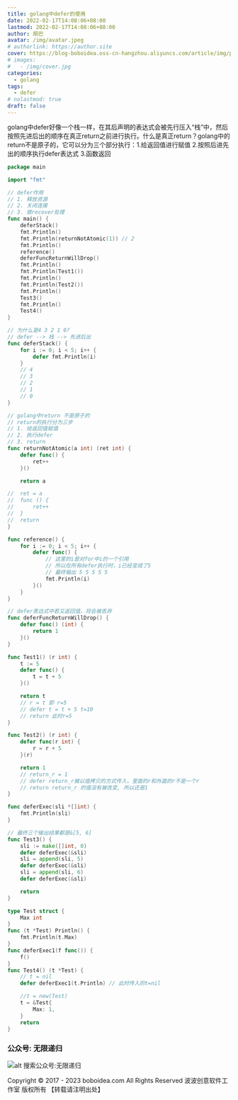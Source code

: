 ```yaml
---
title: golang中defer的使用
date: 2022-02-17T14:08:06+08:00
lastmod: 2022-02-17T14:08:06+08:00
author: 胡巴
avatar: /img/avatar.jpeg
# authorlink: https://author.site
cover: https://blog-boboidea.oss-cn-hangzhou.aliyuncs.com/article/img/posts/hzw85.jpeg
# images:
#   - /img/cover.jpg
categories:
  - golang
tags:
  - defer
# nolastmod: true
draft: false
---
```


golang中defer好像一个栈一样，在其后声明的表达式会被先行压入“栈”中，然后按照先进后出的顺序在真正return之前进行执行。什么是真正return？golang中的return不是原子的，它可以分为三个部分执行：1.给返回值进行赋值 2.按照后进先出的顺序执行defer表达式 3.函数返回

<!--more-->

```go
package main

import "fmt"

// defer作用
// 1. 释放资源
// 2. 关闭连接
// 3. 做recover处理
func main() {
	deferStack()
	fmt.Println()
	fmt.Println(returnNotAtomic(1)) // 2
	fmt.Println()
	reference()
	deferFuncReturnWillDrop()
	fmt.Println()
	fmt.Println(Test1())
	fmt.Println()
	fmt.Println(Test2())
	fmt.Println()
	Test3()
	fmt.Println()
	Test4()
}

// 为什么是4 3 2 1 0?
// defer --> 栈 --> 先进后出
func deferStack() {
	for i := 0; i < 5; i++ {
		defer fmt.Println(i)
	}
	// 4
	// 3
	// 2
	// 1
	// 0
}

// golang中return 不是原子的
// return的执行分为三步
// 1. 给返回值赋值
// 2. 执行defer
// 3. return
func returnNotAtomic(a int) (ret int) {
	defer func() {
		ret++
	}()

	return a

//	ret = a
//	func () {
//		ret++
//	}
//	return
}

func reference() {
	for i := 0; i < 5; i++ {
		defer func() {
			// 这里的i是对for中i的一个引用
			// 所以在所有defer执行时，i已经变成了5
			// 最终输出 5 5 5 5 5
			fmt.Println(i)
		}()
	}
}

// defer表达式中若又返回值，将会被丢弃
func deferFuncReturnWillDrop() {
	defer func() (int) {
		return 1
	}()
}

func Test1() (r int) {
	t := 5
	defer func() {
		t = t + 5
	}()

	return t
	// r = t 即 r=5
	// defer t = t + 5 t=10
	// return 此时r=5
}

func Test2() (r int) {
	defer func(r int) {
		r = r + 5
	}(r)

	return 1
	// return_r = 1
	// defer return_r被以值拷贝的方式传入，里面的r和外面的r不是一个r
	// return return_r 的值没有被改变, 所以还是1
}

func deferExec(sli *[]int) {
	fmt.Println(sli)
}

// 最终三个输出结果都是&[5, 6]
func Test3() {
	sli := make([]int, 0)
	defer deferExec(&sli)
	sli = append(sli, 5)
	defer deferExec(&sli)
	sli = append(sli, 6)
	defer deferExec(&sli)

	return
}

type Test struct {
	Max int
}
func (t *Test) Println() {
	fmt.Println(t.Max)
}
func deferExec1(f func()) {
	f()
}
func Test4() (t *Test) {
	// t = nil
	defer deferExec1(t.Println) // 此时传入的t=nil

	//t = new(Test)
	t = &Test{
		Max: 1,
	}
	return
}
```

<!--qr_code-->

### 公众号: 无限递归

![alt 搜索公众号:无限递归](https://blog-boboidea.oss-cn-hangzhou.aliyuncs.com/article/img/gongzhonghao.jpeg "无限递归")

<!--declare-declare-->

Copyright &copy; 2017 - 2023 boboidea.com All Rights Reserved 波波创意软件工作室 版权所有 【转载请注明出处】
